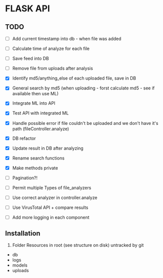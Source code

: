 # FLASK API

## TODO
- [ ] Add current timestamp into db - when file was added
- [ ] Calculate time of analyze for each file
- [ ] Save feed into DB
- [ ] Remove file from uploads after analysis
- [x] Identify md5/anything_else of each uploaded file, save in DB
- [x] General search by md5 (when uploading - forst calculate md5 - see if available then use ML)
- [x] Integrate ML into API
- [x] Test API with integrated ML
- [x] Handle possible error if file couldn't be uploaded and we don't have it's path (fileController.analyze)
- [x] DB refactor
- [x] Update result in DB after analyzing
- [x] Rename search functions
- [x] Make methods private
- [ ] Pagination?!
- [ ] Permit multiple Types of file_analyzers
- [ ] Use correct analyzer in controller.analyze
- [ ] Use VirusTotal API + compare results
- [ ] Add more logging in each component


## Installation
1. Folder Resources in root (see structure on disk) untracked by git
- db
- logs
- models
- uploads